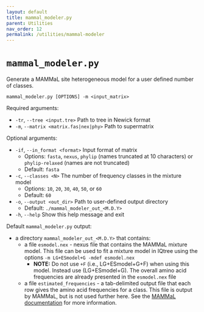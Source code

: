 ```yaml
---
layout: default
title: mammal_modeler.py
parent: Utilities
nav_order: 12
permalink: /utilities/mammal-modeler
---
```


# `mammal_modeler.py`

Generate a MAMMaL site heterogeneous model for a user defined number of classes.

`mammal_modeler.py [OPTIONS] -m <input_matrix>`

Required arguments:
- `-tr`, `--tree <input.tre>` Path to tree in Newick format
- `-m`, `--matrix <matrix.fas|nex|phy>` Path to supermatrix

Optional arguments:
- `-if`, `--in_format <format>` Input format of matrix
  - Options: `fasta`, `nexus`, `phylip` (names truncated at 10 characters) or `phylip-relaxed` (names are not truncated)
  - Default: `fasta`
- `-c`, `--classes <N>` The number of frequency classes in the mixture model
  - Options: `10`, `20`, `30`, `40`, `50`, or `60`
  - Default: `60`
- `-o`, `--output <out_dir>` Path to user-defined output directory
  - Default: `./mammal_modeler_out_<M.D.Y>`
- `-h`, `--help` Show this help message and exit

Default `mammal_modeler.py` output:
- a directory `mammal_modeler_out_<M.D.Y>` that contains:
    - a file `esmodel.nex` - nexus file that contains the MAMMaL mixture model. This file can be used to fit a mixture model in IQtree using the options `-m LG+ESmodel+G -mdef esmodel.nex` 
      - **NOTE:** Do not use `+F` (i.e., LG+ESmodel+G+F) when using this model. Instead use (LG+ESmodel+G). The overall amino acid frequencies are already presented in the `esmodel.nex` file
  - a file `estimated_frequencies` - a tab-delimited output file that each row gives the amino acid frequencies for a class. This file is output by MAMMaL, but is not used further here. See the [MAMMaL documentation](http://amoeba.msstate.edu/phylofisher/pdfs/mammal.pdf) for more information.